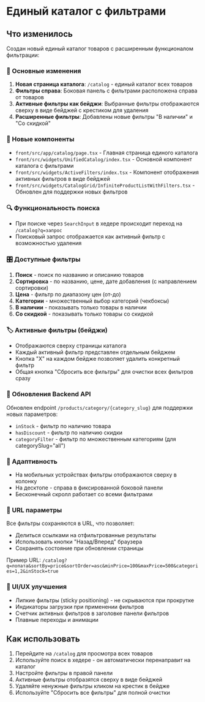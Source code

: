 # Единый каталог с фильтрами

## Что изменилось

Создан новый единый каталог товаров с расширенным функционалом фильтрации:

### 🔄 Основные изменения

1. **Новая страница каталога**: `/catalog` - единый каталог всех товаров
2. **Фильтры справа**: Боковая панель с фильтрами расположена справа от товаров
3. **Активные фильтры как бейджи**: Выбранные фильтры отображаются сверху в виде бейджей с крестиком для удаления
4. **Расширенные фильтры**: Добавлены новые фильтры "В наличии" и "Со скидкой"

### 📁 Новые компоненты

- `front/src/app/catalog/page.tsx` - Главная страница единого каталога
- `front/src/widgets/UnifiedCatalog/index.tsx` - Основной компонент каталога с фильтрами
- `front/src/widgets/ActiveFilters/index.tsx` - Компонент отображения активных фильтров в виде бейджей
- `front/src/widgets/CatalogGrid/InfiniteProductListWithFilters.tsx` - Обновлен для поддержки новых фильтров

### 🔍 Функциональность поиска

- При поиске через `SearchInput` в хедере происходит переход на `/catalog?q=запрос`
- Поисковый запрос отображается как активный фильтр с возможностью удаления

### 🎛️ Доступные фильтры

1. **Поиск** - поиск по названию и описанию товаров
2. **Сортировка** - по названию, цене, дате добавления (с направлением сортировки)
3. **Цена** - фильтр по диапазону цен (от-до)
4. **Категории** - множественный выбор категорий (чекбоксы)
5. **В наличии** - показывать только товары в наличии
6. **Со скидкой** - показывать только товары со скидкой

### 🏷️ Активные фильтры (бейджи)

- Отображаются сверху страницы каталога
- Каждый активный фильтр представлен отдельным бейджем
- Кнопка "X" на каждом бейдже позволяет удалить конкретный фильтр
- Общая кнопка "Сбросить все фильтры" для очистки всех фильтров сразу

### 🔄 Обновления Backend API

Обновлен endpoint `/products/category/{category_slug}` для поддержки новых параметров:

- `inStock` - фильтр по наличию товара
- `hasDiscount` - фильтр по наличию скидки
- `categoryFilter` - фильтр по множественным категориям (для categorySlug="all")

### 📱 Адаптивность

- На мобильных устройствах фильтры отображаются сверху в колонку
- На десктопе - справа в фиксированной боковой панели
- Бесконечный скролл работает со всеми фильтрами

### 🔗 URL параметры

Все фильтры сохраняются в URL, что позволяет:

- Делиться ссылками на отфильтрованные результаты
- Использовать кнопки "Назад/Вперед" браузера
- Сохранять состояние при обновлении страницы

Пример URL: `/catalog?q=лопата&sortBy=price&sortOrder=asc&minPrice=100&maxPrice=500&categories=1,2&inStock=true`

### 🎨 UI/UX улучшения

- Липкие фильтры (sticky positioning) - не скрываются при прокрутке
- Индикаторы загрузки при применении фильтров
- Счетчик активных фильтров в заголовке панели фильтров
- Плавные переходы и анимации

## Как использовать

1. Перейдите на `/catalog` для просмотра всех товаров
2. Используйте поиск в хедере - он автоматически перенаправит на каталог
3. Настройте фильтры в правой панели
4. Активные фильтры отобразятся сверху в виде бейджей
5. Удаляйте ненужные фильтры кликом на крестик в бейдже
6. Используйте "Сбросить все фильтры" для полной очистки
